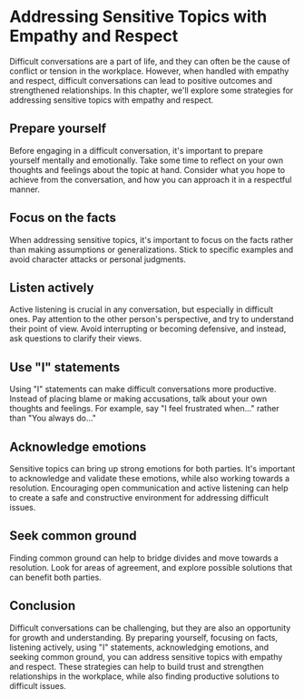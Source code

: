 Addressing Sensitive Topics with Empathy and Respect
=======================================================================================================

Difficult conversations are a part of life, and they can often be the cause of conflict or tension in the workplace. However, when handled with empathy and respect, difficult conversations can lead to positive outcomes and strengthened relationships. In this chapter, we'll explore some strategies for addressing sensitive topics with empathy and respect.

Prepare yourself
----------------

Before engaging in a difficult conversation, it's important to prepare yourself mentally and emotionally. Take some time to reflect on your own thoughts and feelings about the topic at hand. Consider what you hope to achieve from the conversation, and how you can approach it in a respectful manner.

Focus on the facts
------------------

When addressing sensitive topics, it's important to focus on the facts rather than making assumptions or generalizations. Stick to specific examples and avoid character attacks or personal judgments.

Listen actively
---------------

Active listening is crucial in any conversation, but especially in difficult ones. Pay attention to the other person's perspective, and try to understand their point of view. Avoid interrupting or becoming defensive, and instead, ask questions to clarify their views.

Use "I" statements
------------------

Using "I" statements can make difficult conversations more productive. Instead of placing blame or making accusations, talk about your own thoughts and feelings. For example, say "I feel frustrated when..." rather than "You always do..."

Acknowledge emotions
--------------------

Sensitive topics can bring up strong emotions for both parties. It's important to acknowledge and validate these emotions, while also working towards a resolution. Encouraging open communication and active listening can help to create a safe and constructive environment for addressing difficult issues.

Seek common ground
------------------

Finding common ground can help to bridge divides and move towards a resolution. Look for areas of agreement, and explore possible solutions that can benefit both parties.

Conclusion
----------

Difficult conversations can be challenging, but they are also an opportunity for growth and understanding. By preparing yourself, focusing on facts, listening actively, using "I" statements, acknowledging emotions, and seeking common ground, you can address sensitive topics with empathy and respect. These strategies can help to build trust and strengthen relationships in the workplace, while also finding productive solutions to difficult issues.
